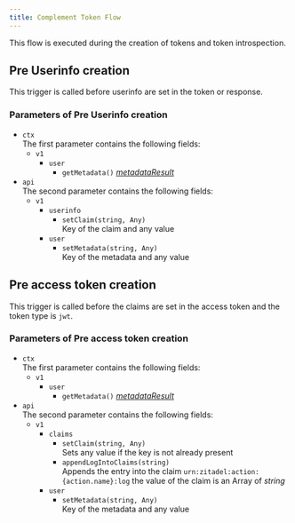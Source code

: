 ```yaml
---
title: Complement Token Flow
---
```


This flow is executed during the creation of tokens and token introspection.

## Pre Userinfo creation

This trigger is called before userinfo are set in the token or response.

### Parameters of Pre Userinfo creation

- `ctx`  
  The first parameter contains the following fields:
  - `v1`
    - `user`
      - `getMetadata()` [*metadataResult*](./objects#metadata-result)
- `api`  
  The second parameter contains the following fields:
  - `v1`
    - `userinfo`
      - `setClaim(string, Any)`  
        Key of the claim and any value
    - `user`
      - `setMetadata(string, Any)`  
        Key of the metadata and any value

## Pre access token creation

This trigger is called before the claims are set in the access token and the token type is `jwt`.

### Parameters of Pre access token creation

- `ctx`  
  The first parameter contains the following fields:
  - `v1`
    - `user`
      - `getMetadata()` [*metadataResult*](./objects#metadata-result)
- `api`  
  The second parameter contains the following fields:
  - `v1`
    - `claims`
      - `setClaim(string, Any)`  
        Sets any value if the key is not already present
      - `appendLogIntoClaims(string)`  
        Appends the entry into the claim `urn:zitadel:action:{action.name}:log` the value of the claim is an Array of *string*
    - `user`
      - `setMetadata(string, Any)`  
        Key of the metadata and any value
